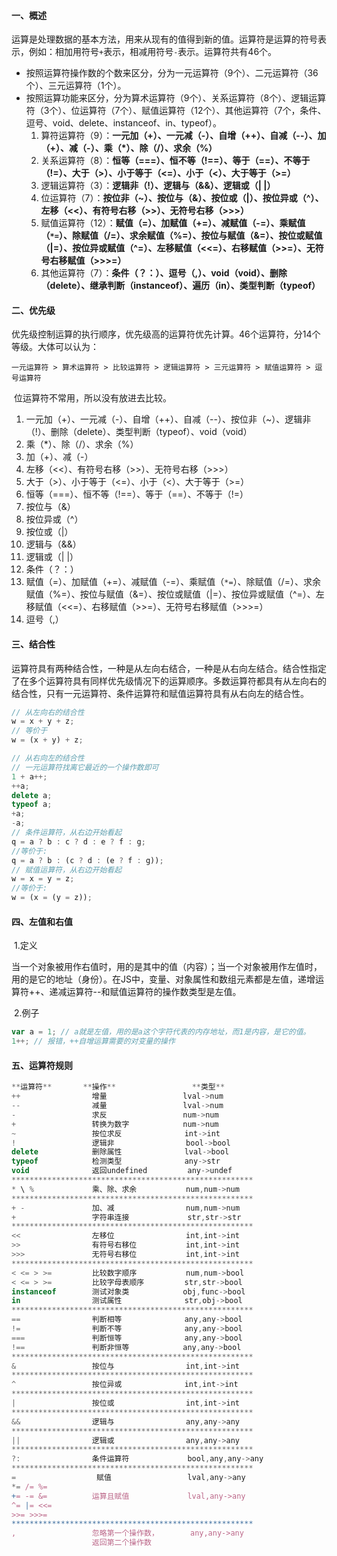 #### 一、概述

​		运算是处理数据的基本方法，用来从现有的值得到新的值。运算符是运算的符号表示，例如：相加用符号`+`表示，相减用符号`-`表示。运算符共有46个。

- 按照运算符操作数的个数来区分，分为一元运算符（9个）、二元运算符（36个）、三元运算符（1个）。
- 按照运算功能来区分，分为算术运算符（9个）、关系运算符（8个）、逻辑运算符（3个）、位运算符（7个）、赋值运算符（12个）、其他运算符（7个，条件、逗号、void、delete、instanceof、in、typeof）。
  1. 算符运算符（9）：**一元加（+）、一元减（-）、自增（++）、自减（--）、加（+）、减（-）、乘（*）、除（/）、求余（%）**
  2. 关系运算符（8）：**恒等（===）、恒不等（!==）、等于（==）、不等于（!=）、大于（>）、小于等于（<=）、小于（<）、大于等于（>=）**
  3. 逻辑运算符（3）：**逻辑非（!）、逻辑与（&&）、逻辑或（| |）**
  4. 位运算符（7）：**按位非（~）、按位与（&）、按位或（|）、按位异或（^）、左移（<<）、有符号右移（>>）、无符号右移（>>>）**
  5. 赋值运算符（12）：**赋值（=）、加赋值（+=）、减赋值（-=）、乘赋值（`*=`）、除赋值（/=）、求余赋值（%=）、按位与赋值（&=）、按位或赋值（|=）、按位异或赋值（^=）、左移赋值（<<=）、右移赋值（>>=）、无符号右移赋值（>>>=）**
  6. 其他运算符（7）：**条件（？：）、逗号（,）、void（void）、删除（delete）、继承判断（instanceof）、遍历（in）、类型判断（typeof）**

#### 二、优先级

​	优先级控制运算的执行顺序，优先级高的运算符优先计算。46个运算符，分14个等级。大体可以认为：

​	`一元运算符 > 算术运算符 > 比较运算符 > 逻辑运算符 > 三元运算符 > 赋值运算符 > 逗号运算符`

​	位运算符不常用，所以没有放进去比较。

1. 一元加（+）、一元减（-）、自增（++）、自减（--）、按位非（~）、逻辑非（!）、删除（delete）、类型判断（typeof）、void（void）
2. 乘（*）、除（/）、求余（%）
3. 加（+）、减（-）
4. 左移（<<）、有符号右移（>>）、无符号右移（>>>）
5. 大于（>）、小于等于（<=）、小于（<）、大于等于（>=）
6. 恒等（===）、恒不等（!==）、等于（==）、不等于（!=）
7. 按位与（&）
8. 按位异或（^）
9. 按位或（|）
10. 逻辑与（&&）
11. 逻辑或（| |）
12. 条件（？：）
13. 赋值（=）、加赋值（+=）、减赋值（-=）、乘赋值（`*=`）、除赋值（/=）、求余赋值（%=）、按位与赋值（&=）、按位或赋值（|=）、按位异或赋值（^=）、左移赋值（<<=）、右移赋值（>>=）、无符号右移赋值（>>>=）
14. 逗号（,）

#### 三、结合性

​	运算符具有两种结合性，一种是从左向右结合，一种是从右向左结合。结合性指定了在多个运算符具有同样优先级情况下的运算顺序。多数运算符都具有从左向右的结合性，只有一元运算符、条件运算符和赋值运算符具有从右向左的结合性。

```js
// 从左向右的结合性
w = x + y + z;
// 等价于
w = (x + y) + z;

// 从右向左的结合性
// 一元运算符找离它最近的一个操作数即可
1 + a++;
++a;
delete a;
typeof a;
+a;
-a;
// 条件运算符，从右边开始看起
q = a ? b : c ? d : e ? f : g;
//等价于:
q = a ? b : (c ? d : (e ? f : g)); 
// 赋值运算符，从右边开始看起
w = x = y = z;
//等价于:
w = (x = (y = z));
```

#### 四、左值和右值

​	1.定义

​		当一个对象被用作右值时，用的是其中的值（内容）；当一个对象被用作左值时，用的是它的地址（身份）。在JS中，变量、对象属性和数组元素都是左值，递增运算符++、递减运算符--和赋值运算符的操作数类型是左值。

​	2.例子

```js
var a = 1; // a就是左值，用的是a这个字符代表的内存地址，而1是内容，是它的值。
1++; // 报错，++自增运算需要的对变量的操作
```

#### 五、运算符规则

```js
**运算符**       **操作**                 **类型**
++                增量                 lval->num
--                减量                 lval->num
-                 求反                 num->num
+                 转换为数字            num->num
~                 按位求反              int->int
!                 逻辑非                bool->bool
delete            删除属性              lval->bool
typeof            检测类型              any->str
void              返回undefined         any->undef
******************************************************
* \ %             乘、除、求余           num,num->num
******************************************************
+ -               加、减                num,num->num
+                 字符串连接             str,str->str
******************************************************
<<                左移位                int,int->int
>>                有符号右移位           int,int->int
>>>               无符号右移位           int,int->int
******************************************************
< <= > >=         比较数字顺序           num,num->bool
< <= > >=         比较字母表顺序         str,str->bool
instanceof        测试对象类            obj,func->bool
in                测试属性              str,obj->bool
******************************************************
==                判断相等              any,any->bool
!=                判断不等              any,any->bool
===               判断恒等              any,any->bool
!==               判断非恒等            any,any->bool
******************************************************
&                 按位与                int,int->int
******************************************************
^                 按位异或              int,int->int
******************************************************
|                 按位或                int,int->int
******************************************************
&&                逻辑与                any,any->any
******************************************************
||                逻辑或                any,any->any
******************************************************
?:                条件运算符             bool,any,any->any
******************************************************
=                  赋值                 lval,any->any
*= /= %=
+= -= &=          运算且赋值             lval,any->any
^= |= <<=
>>= >>>=
******************************************************
,                 忽略第一个操作数，       any,any->any
                  返回第二个操作数
```

















